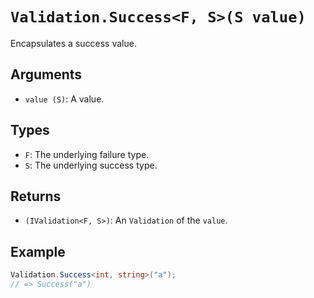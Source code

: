 # `Validation.Success<F, S>(S value)`

Encapsulates a success value.

## Arguments

* `value (S)`: A value.

## Types

* `F`: The underlying failure type.
* `S`: The underlying success type.

## Returns

* `(IValidation<F, S>)`: An `Validation` of the `value`.

## Example

```csharp
Validation.Success<int, string>("a");
// => Success("a")
```
